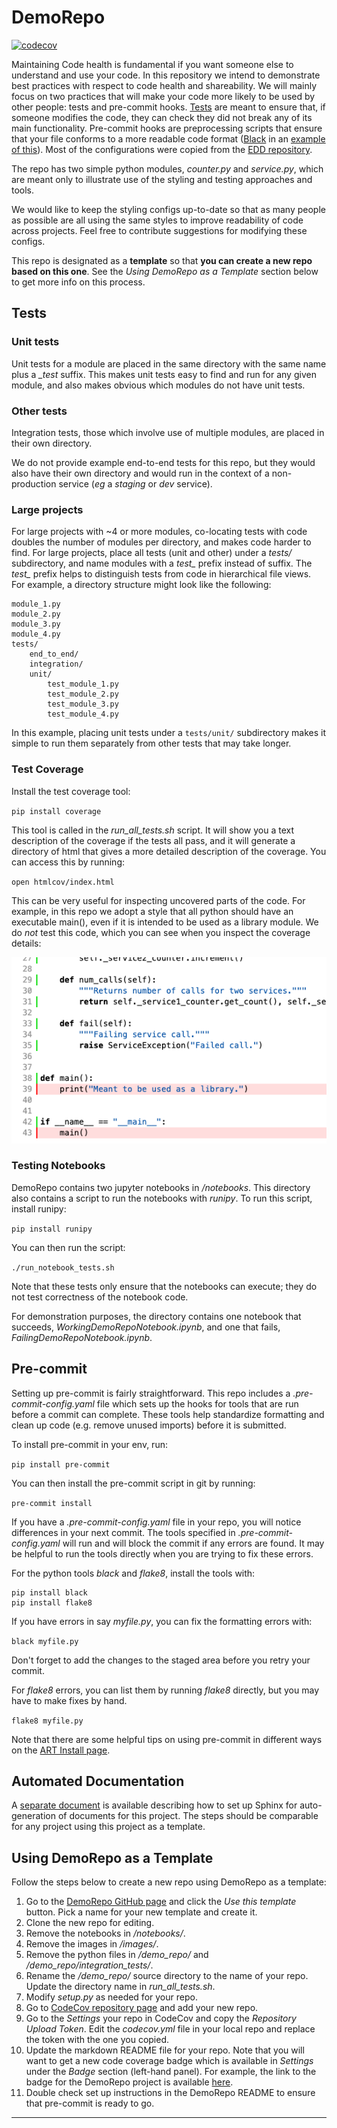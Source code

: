 # DemoRepo

[![codecov](https://codecov.io/gh/JBEI/DemoRepo/branch/main/graph/badge.svg?token=ZOXSD5WM3G)][1]

Maintaining Code health is fundamental if you want someone else to understand and use your code.
In this repository we intend to demonstrate best practices with respect to code health and
shareability. We will mainly focus on two practices that will make your code more likely to be used
by other people: tests and pre-commit hooks. [Tests][2] are meant to ensure that, if someone
modifies the code, they can check they did not break any of its main functionality. Pre-commit
hooks are preprocessing scripts that ensure that your file conforms to a more readable code format
([Black][3] in an [example of this][4]). Most of the configurations were copied from the
[EDD repository][5].

The repo has two simple python modules, _counter.py_ and _service.py_, which are meant only
to illustrate use of the styling and testing approaches and tools.

We would like to keep the styling configs up-to-date so that as many people as possible are
all using the same styles to improve readability of code across projects. Feel free to
contribute suggestions for modifying these configs.

This repo is designated as a **template** so that **you can create a new repo based on this one**.
See the _Using DemoRepo as a Template_ section below to get more info on this process.

## Tests

### Unit tests

Unit tests for a module are placed in the same directory with the same name plus a _\_test_ suffix.
This makes unit tests easy to find and run for any given module, and also makes obvious which
modules do not have unit tests.

### Other tests

Integration tests, those which involve use of multiple modules, are placed in their own directory.

We do not provide example end-to-end tests for this repo, but they would also have their own
directory and would run in the context of a non-production service (_eg_ a _staging_ or _dev_
service).

### Large projects

For large projects with ~4 or more modules, co-locating tests with code doubles the number of
modules per directory, and makes code harder to find. For large projects, place all tests (unit
and other) under a _tests/_ subdirectory, and name modules with a _test\__ prefix instead of
suffix. The _test\__ prefix helps to distinguish tests from code in hierarchical file views.
For example, a directory structure might look like the following:

    module_1.py
    module_2.py
    module_3.py
    module_4.py
    tests/
        end_to_end/
        integration/
        unit/
            test_module_1.py
            test_module_2.py
            test_module_3.py
            test_module_4.py

In this example, placing unit tests under a `tests/unit/` subdirectory makes it simple to run them
separately from other tests that may take longer.

### Test Coverage

Install the test coverage tool:

`pip install coverage`

This tool is called in the _run_all_tests.sh_ script. It will show you a text description of the
coverage if the tests all pass, and it will generate a directory of html that gives a more
detailed description of the coverage. You can access this by running:

`open htmlcov/index.html`

This can be very useful for inspecting uncovered parts of the code. For example, in this repo we
adopt a style that all python should have an executable main(), even if it is intended to be used
as a library module. We do _not_ test this code, which you can see when you inspect the coverage
details:

![missing coverage][6]

### Testing Notebooks

DemoRepo contains two jupyter notebooks in _/notebooks_. This directory also contains a script
to run the notebooks with _runipy_. To run this script, install runipy:

`pip install runipy`

You can then run the script:

`./run_notebook_tests.sh`

Note that these tests only ensure that the notebooks can execute; they do not test correctness of
the notebook code.

For demonstration purposes, the directory contains one notebook that succeeds,
_WorkingDemoRepoNotebook.ipynb_, and one that fails, _FailingDemoRepoNotebook.ipynb_.

## Pre-commit

Setting up pre-commit is fairly straightforward. This repo includes a _.pre-commit-config.yaml_
file which sets up the hooks for tools that are run before a commit can complete. These tools help
standardize formatting and clean up code (e.g. remove unused imports) before it is submitted.

To install pre-commit in your env, run:

`pip install pre-commit`

You can then install the pre-commit script in git by running:

`pre-commit install`

If you have a _.pre-commit-config.yaml_ file in your repo, you will notice differences in your next
commit. The tools specified in _.pre-commit-config.yaml_ will run and will block the commit if any
errors are found. It may be helpful to run the tools directly when you are trying to fix these
errors.

For the python tools _black_ and _flake8_, install the tools with:

```
pip install black
pip install flake8
```

If you have errors in say _myfile.py_, you can fix the formatting errors with:

`black myfile.py`

Don't forget to add the changes to the staged area before you retry your commit.

For _flake8_ errors, you can list them by running _flake8_ directly, but you
may have to make fixes by hand.

`flake8 myfile.py`

Note that there are some helpful tips on using pre-commit in different ways on
the [ART Install page][7].

## Automated Documentation

A [separate document][8] is available describing how to set up Sphinx for auto-generation of
documents for this project. The steps should be comparable for any project using this project as a
template.

## Using DemoRepo as a Template

Follow the steps below to create a new repo using DemoRepo as a template:

1. Go to the [DemoRepo GitHub page][9] and click the _Use this template_ button. Pick a name for
   your new template and create it.
2. Clone the new repo for editing.
3. Remove the notebooks in _/notebooks/_.
4. Remove the images in _/images/_.
5. Remove the python files in _/demo_repo/_ and _/demo_repo/integration_tests/_.
6. Rename the _/demo_repo/_ source directory to the name of your repo. Update the directory name
   in _run_all_tests.sh_.
7. Modify _setup.py_ as needed for your repo.
8. Go to [CodeCov repository page][10] and add your new repo.
9. Go to the _Settings_ your repo in CodeCov and copy the _Repository Upload Token_. Edit the
   _codecov.yml_ file in your local repo and replace the token with the one you copied.
10. Update the markdown README file for your repo. Note that you will want to get a new code
    coverage badge which is available in _Settings_ under the _Badge_ section (left-hand panel).
    For example, the link to the badge for the DemoRepo project is available [here][11].
11. Double check set up instructions in the DemoRepo README to ensure that pre-commit is ready to
    go.

---

[1]: https://codecov.io/gh/JBEI/DemoRepo
[2]: https://www.atlassian.com/continuous-delivery/software-testing/types-of-software-testing
[3]: https://github.com/psf/black
[4]: https://black.vercel.app/?version=stable&state=_Td6WFoAAATm1rRGAgAhARYAAAB0L-Wj4ARUAmtdAD2IimZxl1N_WlkPinBFoXIfdFTaTVkGVeHShArYj9yPlDvwBA7LhGo8BvRQqDilPtgsfdKl-ha7EFp0Ma6lY_06IceKiVsJ3BpoICJM9wU1VJLD7l3qd5xTmo78LqThf9uibGWcWCD16LBOn0JK8rhhx_Gf2ClySDJtvm7zQJ1Z-Ipmv9D7I_zhjztfi2UTVsJp7917XToHBm2EoNZqyE8homtGskFIiif5EZthHQvvOj8S2gJx8_t_UpWp1ScpIsD_Xq83LX-B956I_EBIeNoGwZZPFC5zAIoMeiaC1jU-sdOHVucLJM_x-jkzMvK8Utdfvp9MMvKyTfb_BZoe0-FAc2ZVlXEpwYgJVAGdCXv3lQT4bpTXyBwDrDVrUeJDivSSwOvT8tlnuMrXoD1Sk2NZB5SHyNmZsfyAEqLALbUnhkX8hbt5U2yNQRDf1LQhuUIOii6k6H9wnDNRnBiQHUfzKfW1CLiThnuVFjlCxQhJ60u67n3EK38XxHkQdOocJXpBNO51E4-f9z2hj0EDTu_ScuqOiC9cI8qJ4grSZIOnnQLv9WPvmCzx5zib3JacesIxMVvZNQiljq_gL7udm1yeXQjENOrBWbfBEkv1P4izWeAysoJgZUhtZFwKFdoCGt2TXe3xQ-wVZFS5KoMPhGFDZGPKzpK15caQOnWobOHLKaL8eFA-qI44qZrMQ7sSLn04bYeenNR2Vxz7hvK0lJhkgKrpVfUnZrtF-e-ubeeUCThWus4jZbKlFBe2Kroz90Elij_UZBMFCcFo0CfIx5mGlrINrTRFyNsHRkoRBLruYzynsdQIZlZ2M2AAAE3z3tcACOrHAAGHBdUIAADeZ5kXscRn-wIAAAAABFla
[5]: https://github.com/JBEI/EDD
[6]: images/missing_coverage.png
[7]: https://github.com/JBEI/AutomatedRecommendationTool/blob/master/docs/Installing.md
[8]: https://docs.google.com/document/d/1xT5Ay4Ua7F5cX_-tG9iEuOd7B0yTREuAh47GkKAlZt8/edit
[9]: https://github.com/JBEI/DemoRepo
[10]: https://codecov.io/gh/JBEI
[11]: https://app.codecov.io/gh/JBEI/DemoRepo/settings/badge
